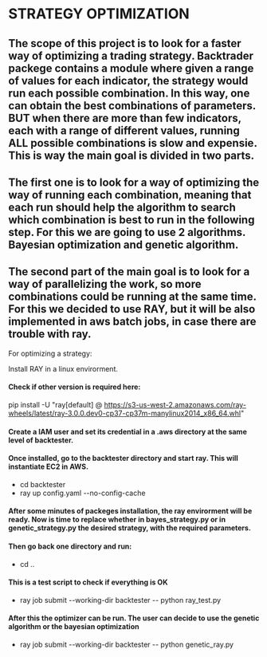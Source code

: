 # STRATEGY OPTIMIZATION

## The scope of this project is to look for a faster way of optimizing a trading strategy. Backtrader packege contains a module where given a range of values for each indicator, the strategy would run each possible combination. In this way, one can obtain the best combinations of parameters. BUT when there are more than few indicators, each with a range of different values, running ALL possible combinations is slow and expensie. This is way the main goal is divided in two parts. 
## The first one is to look for a way of optimizing the way of running each combination, meaning that each run should help the algorithm to search which combination is best to run in the following step. For this we are going to use 2 algorithms. Bayesian optimization and genetic algorithm.
## The second part of the main goal is to look for a way of parallelizing the work, so more combinations could be running at the same time. For this we decided to use RAY, but it will be also implemented in aws batch jobs, in case there are trouble with ray.

For optimizing a strategy:

Install RAY in a linux envirorment.

#### Check if other version is required here:
pip install -U "ray[default] @ https://s3-us-west-2.amazonaws.com/ray-wheels/latest/ray-3.0.0.dev0-cp37-cp37m-manylinux2014_x86_64.whl"

#### Create a IAM user and set its credential in a .aws directory at the same level of backtester.

#### Once installed, go to the backtester directory and start ray. This will instantiate EC2 in AWS.
 - cd backtester
 - ray up config.yaml --no-config-cache

#### After some minutes of packeges installation, the ray envirorment will be ready. Now is time to replace whether in bayes_strategy.py or in genetic_strategy.py the desired strategy, with the required parameters.

#### Then go back one directory and run:
 - cd ..
#### This is a test script to check if everything is OK
 - ray job submit --working-dir backtester -- python ray_test.py  
#### After this the optimizer can be run. The user can decide to use the genetic algorithm or the bayesian optimization
-  ray job submit --working-dir backtester -- python genetic_ray.py   
